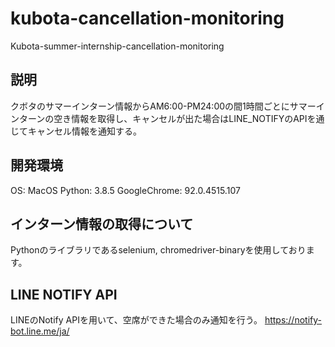 # kubota-cancellation-monitoring
Kubota-summer-internship-cancellation-monitoring

## 説明
クボタのサマーインターン情報からAM6:00-PM24:00の間1時間ごとにサマーインターンの空き情報を取得し、キャンセルが出た場合はLINE_NOTIFYのAPIを通じてキャンセル情報を通知する。

## 開発環境
OS: MacOS
Python: 3.8.5
GoogleChrome: 92.0.4515.107

## インターン情報の取得について
Pythonのライブラリであるselenium, chromedriver-binaryを使用しております。

## LINE NOTIFY API
LINEのNotify APIを用いて、空席ができた場合のみ通知を行う。
https://notify-bot.line.me/ja/

